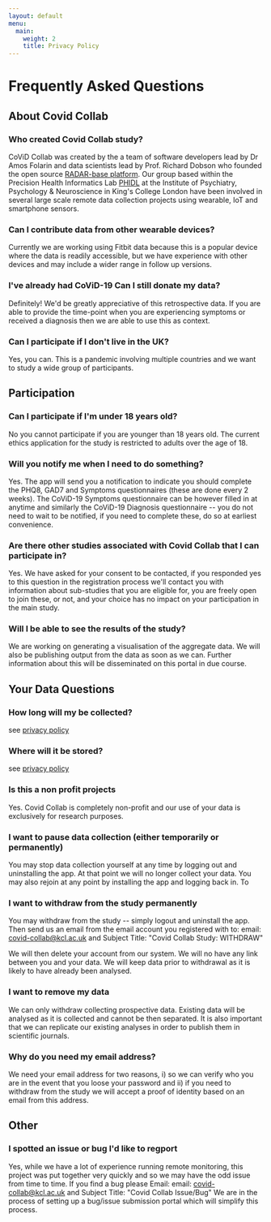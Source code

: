 ```yaml
---
layout: default
menu:
  main:
    weight: 2
    title: Privacy Policy
---
```

# Frequently Asked Questions

## About Covid Collab

### Who created Covid Collab study?
CoViD Collab was created by the a team of software developers lead by Dr Amos Folarin and data scientists lead by Prof. Richard Dobson who founded the open source [RADAR-base platform](https://.radar-base.org). Our group based within the Precision Health Informatics Lab [PHIDL](https://phidatalab.org) at the Institute of Psychiatry, Psychology & Neuroscience in King's College London have been involved in several large scale remote data collection projects using wearable, IoT and smartphone sensors.

### Can I contribute data from other wearable devices?
Currently we are working using Fitbit data because this is a popular device where the data is readily accessible, but we have experience with other devices and may include a wider range in follow up versions.

### I've already had CoViD-19 Can I still donate my data?
Definitely! We'd be greatly appreciative of this retrospective data. If you are able to provide the time-point when you are experiencing symptoms or received a diagnosis then we are able to use this as context.


### Can I participate if I don't live in the UK?
Yes, you can. This is a pandemic involving multiple countries and we want to study a wide group of participants.

## Participation

### Can I participate if I'm under 18 years old?
No you cannot participate if you are younger than 18 years old. The current ethics application for the study is restricted to adults over the age of 18.

### Will you notify me when I need to do something?
Yes. The app will send you a notification to indicate you should complete the PHQ8, GAD7 and Symptoms questionnaires (these are done every 2 weeks). The CoViD-19 Symptoms questionnaire can be however filled in at anytime and similarly the CoViD-19 Diagnosis questionnaire -- you do not need to wait to be notified, if you need to complete these, do so at earliest convenience.

### Are there other studies associated with Covid Collab that I can participate in?
Yes. We have asked for your consent to be contacted, if you responded yes to this question in the registration process we'll contact you with information about sub-studies that you are eligible for, you are freely open to join these, or not, and your choice has no impact on your participation in the main study.

### Will I be able to see the results of the study?
We are working on generating a visualisation of the aggregate data. We will also be publishing output from the data as soon as we can. Further information about this will be disseminated on this portal in due course.


## Your Data Questions
### How long will my be collected?
see [privacy policy](/privacy_policy.html)
### Where will it be stored?
see [privacy policy](/privacy_policy.html)

### Is this a non profit projects
Yes. Covid Collab is completely non-profit and our use of your data is exclusively for research purposes.

### I want to pause data collection (either temporarily or permanently)
You may stop data collection yourself at any time by logging out and uninstalling the app. At that point we will no longer collect your data. You may also rejoin at any point by installing the app and logging back in. To

### I want to withdraw from the study permanently
You may withdraw from the study -- simply logout and uninstall the app. Then send us an email from the email account you registered with to:
email: [covid-collab@kcl.ac.uk](covid-collab@kcl.ac.uk "covid-collab@kcl.ac.uk")
and
Subject Title: "Covid Collab Study: WITHDRAW"

We will then delete your account from our system. We will no have any link between you and your data. We will keep data prior to withdrawal as it is likely to have already been analysed.

### I want to remove my data
We can only withdraw collecting prospective data. Existing data will be analysed as it is collected and cannot be then separated. It is also important that we can replicate our existing analyses in order to publish them in scientific journals.

### Why do you need my email address?
We need your email address for two reasons, i) so we can verify who you are in the event that you loose your password and ii) if you need to withdraw from the study we will accept a proof of identity based on an email from this address.


## Other
### I spotted an issue or bug I'd like to regport
Yes, while we have a lot of experience running remote monitoring, this project was put together very quickly and so we may have the odd issue from time to time. If you find a bug please Email:
email: [covid-collab@kcl.ac.uk](covid-collab@kcl.ac.uk "covid-collab@kcl.ac.uk")
and
Subject Title: "Covid Collab Issue/Bug"
We are in the process of setting up a bug/issue submission portal which will simplify this process.
